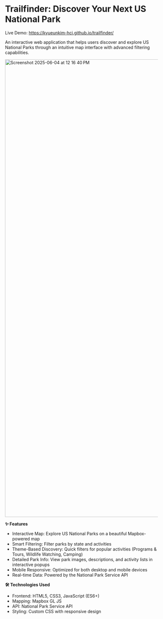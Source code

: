 # Trailfinder: Discover Your Next US National Park
Live Demo: https://kyueunkim-hci.github.io/trailfinder/

An interactive web application that helps users discover and explore US National Parks through an intuitive map interface with advanced filtering capabilities.


<img width="1506" alt="Screenshot 2025-06-04 at 12 16 40 PM" src="https://github.com/user-attachments/assets/2b8fb032-0ab2-421e-989a-33cecc7f91a8" />


**✨ Features**
- Interactive Map: Explore US National Parks on a beautiful Mapbox-powered map
- Smart Filtering: Filter parks by state and activities
- Theme-Based Discovery: Quick filters for popular activities (Programs & Tours, Wildlife Watching, Camping)
- Detailed Park Info: View park images, descriptions, and activity lists in interactive popups
- Mobile Responsive: Optimized for both desktop and mobile devices
- Real-time Data: Powered by the National Park Service API

**🛠️ Technologies Used**
- Frontend: HTML5, CSS3, JavaScript (ES6+)
- Mapping: Mapbox GL JS
- API: National Park Service API
- Styling: Custom CSS with responsive design
